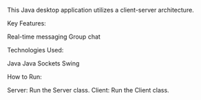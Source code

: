 This Java desktop application utilizes a client-server architecture.

Key Features:

Real-time messaging
Group chat

Technologies Used:

Java
Java Sockets
Swing

How to Run:

Server:
Run the Server class.
Client:
Run the Client class.

